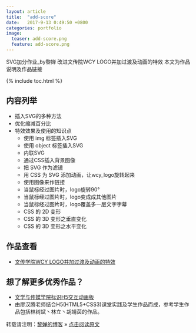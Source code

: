 ```yaml
---
layout: article
title:  "add-score"
date:   2017-9-13 0:49:50 +0800
categories: portfolio
image:
  teaser: add-score.png
  feature: add-score.png
---
```

SVG加分作业_by黎婵 改进文传院WCY LOGO并加过渡及动画的特效
本文为作品说明及作品链接

{% include toc.html %}

## 内容列举
- 插入SVG的多种方法
- 优化缩减百分比
- 特效效果及使用的知识点
	- 使用 img 标签插入SVG
	- 使用 object 标签插入SVG
	- 内联SVG
	- 通过CSS插入背景图像
	- 把 SVG 作为滤镜
	- 用 CSS 为 SVG 添加动画，让wcy_logo旋转起来
	- 使用图像来作链接
	- 当鼠标经过图片时，logo旋转90°
	- 当鼠标经过图片时，logo变成成其他图片
	- 当鼠标经过图片时，logo覆盖多一层文字字幕
	- CSS 的 2D 变形
	- CSS 的 3D 变形之垂直变化
	- CSS 的 3D 变形之水平变化

## 作品查看
- <a href="https://cherrylichan.github.io/portfolio/add-score" target="_blank">文传学院WCY LOGO并加过渡及动画的特效</a>

## 想了解更多优秀作品？
- [文学与传媒学院标识H5交互动画版](https://hanteng.github.io/teaching/WCY_logo/)
- 由廖汉腾老师结合H5(HTML5+CSS3)课堂实践及学生作品而成，参考学生作品包括林树斌丶林立丶胡靖茵的作品。



转载请注明：[黎婵的博客](https://cherrylichan.github.io/) » [点击阅读原文](https://cherrylichan.github.io/portfolio/add-score/)